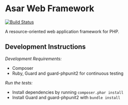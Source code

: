 Asar Web Framework
==================

[![Build Status](https://secure.travis-ci.org/asartalo/aswf.png)](http://travis-ci.org/asartalo/aswf)

A resource-oriented web application framework for PHP.

Development Instructions
------------------------

*Development Requirements:*
* Composer
* Ruby, Guard and guard-phpunit2 for continuous testing

*Run the tests:*
* Install dependencies by running `composer.phar install`
* Install Guard and guard-phpunit2 with `bundle install`
